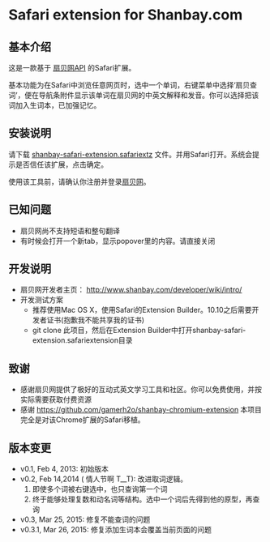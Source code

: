 # Safari extension for Shanbay.com

## 基本介绍
这是一款基于 [扇贝网API](http://www.shanbay.com/support/dev/api.html) 的Safari扩展。

基本功能为在Safari中浏览任意网页时，选中一个单词，右键菜单中选择‘扇贝查词’，便在导航条附件显示该单词在扇贝网的中英文解释和发音。你可以选择把该词加入生词本，已加强记忆。

## 安装说明
请下载 [shanbay-safari-extension.safariextz](https://github.com/jove/shanbay-safari-extension/raw/master/shanbay-safari-extension.safariextz) 文件。并用Safari打开。系统会提示是否信任该扩展，点击确定。

使用该工具前，请确认你注册并登录[扇贝网](http://www.shanbay.com)。

## 已知问题

* 扇贝网尚不支持短语和整句翻译
* 有时候会打开一个新tab，显示popover里的内容。请直接关闭

## 开发说明

* 扇贝网开发者主页： <http://www.shanbay.com/developer/wiki/intro/>
* 开发测试方案
	* 推荐使用Mac OS X，使用Safari的Extension Builder。10.10之后需要开发者证书(抱歉我不能共享我的证书)
	* git clone 此项目，然后在Extension Builder中打开shanbay-safari-extension.safariextension目录

## 致谢

* 感谢扇贝网提供了极好的互动式英文学习工具和社区。你可以免费使用，并按实际需要获取付费资源
* 感谢 <https://github.com/gamerh2o/shanbay-chromium-extension> 本项目完全是对该Chrome扩展的Safari移植。

## 版本变更

* v0.1, Feb 4, 2013: 初始版本
* v0.2, Feb 14,2014 ( 情人节啊 T__T): 改进取词逻辑。
	1. 即使多个词被右键选中，也只查询第一个词
	2. 终于能够处理复数和动名词等结构。选中一个词后先得到他的原型，再查询
* v0.3, Mar 25, 2015: 修复不能查词的问题
* v0.3.1, Mar 26, 2015: 修复添加生词本会覆盖当前页面的问题
